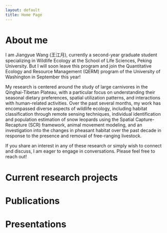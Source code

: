 ```yaml
---
layout: default
title: Home Page
---
```


# About me

I am Jiangyue Wang (王江月), currently a second-year graduate student specializing in Wildlife Ecology at the School of Life Sciences, Peking University. But I will soon leave this program and join the Quantitative Ecology and Resource Management (QERM) program of the University of Washington in September this year!

My research is centered around the study of large carnivores in the Qinghai-Tibetan Plateau, with a particular focus on understanding their seasonal dietary preferences, spatial utilization patterns, and interactions with human-related activities. Over the past several months, my work has encompassed diverse aspects of wildlife ecology, including habitat classification through remote sensing techniques, individual identification and population estimation of snow leopards using the Spatial Capture-Recapture (SCR) framework, animal movement modeling, and an investigation into the changes in pheasant habitat over the past decade in response to the presence and removal of free-ranging livestock.

If you share an interest in any of these research or simply wish to connect and discuss, I am eager to engage in conversations. Please feel free to reach out!

# Current research projects

# Publications

# Presentations
